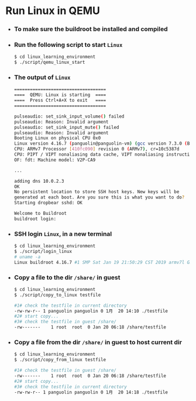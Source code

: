 # Run Linux in QEMU

- ### To make sure the buildroot be installed and compiled
- ### Run the following script to start `Linux`
  ```bash
  $ cd linux_learning_environment
  $ ./script/qemu_linux_start
  ```
- ### The output of `Linux`
  ```bash
  ===================================
  ====  QEMU: Linux is starting  ====
  ====  Press Ctrl+A+X to exit   ====
  ===================================
  
  pulseaudio: set_sink_input_volume() failed
  pulseaudio: Reason: Invalid argument
  pulseaudio: set_sink_input_mute() failed
  pulseaudio: Reason: Invalid argument
  Booting Linux on physical CPU 0x0
  Linux version 4.16.7 (panguolin@panguolin-vm) (gcc version 7.3.0 (Buildroot 2018.11.1)) #1 SMP Sat Jan 19 21:50:29 CST 2019
  CPU: ARMv7 Processor [410fc090] revision 0 (ARMv7), cr=10c5387d
  CPU: PIPT / VIPT nonaliasing data cache, VIPT nonaliasing instruction cache
  OF: fdt: Machine model: V2P-CA9
  
  ...
  
  adding dns 10.0.2.3
  OK
  No persistent location to store SSH host keys. New keys will be
  generated at each boot. Are you sure this is what you want to do?
  Starting dropbear sshd: OK
  
  Welcome to Buildroot
  buildroot login:
  ```
  
- ### SSH login `Linux`, in a new terminal
  ```bash
  $ cd linux_learning_environment
  $ ./script/login_linux
  # uname -a
  Linux buildroot 4.16.7 #1 SMP Sat Jan 19 21:50:29 CST 2019 armv7l GNU/Linux
  ```
  
- ### Copy a file to the dir `/share/` in guest
  ```bash
  $ cd linux_learning_environment
  $ ./script/copy_to_linux testfile
  
  #1# check the testfile in current directory
  -rw-rw-r-- 1 panguolin panguolin 0 1月  20 14:10 ./testfile
  #2# start copy...
  #3# check the testfile in guest /share/
  -rw-------    1 root  root  0 Jan 20 06:18 /share/testfile
  ```

- ### Copy a file from the dir `/share/` in guest to host current dir
  ```bash
  $ cd linux_learning_environment
  $ ./script/copy_from_linux testfile
  
  #1# check the testfile in guest /share/
  -rw-------    1 root  root  0 Jan 20 06:18 /share/testfile
  #2# start copy...
  #3# check the testfile in current directory
  -rw-rw-r-- 1 panguolin panguolin 0 1月  20 14:18 ./testfile
  ```
